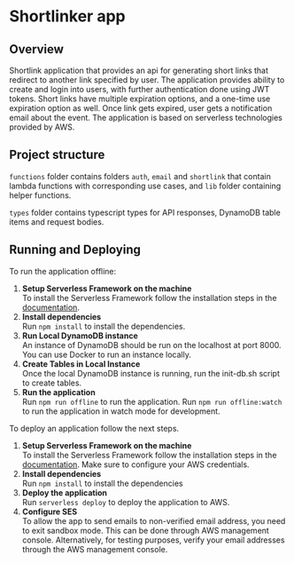 # Shortlinker app

## Overview

Shortlink application that provides an api for generating short links that redirect to another link specified by user.
The application provides ability to create and login into users, with further authentication done using JWT tokens.
Short links have multiple expiration options, and a one-time use expiration option as well. Once link gets expired, user gets a notification email about the event.
The application is based on serverless technologies provided by AWS.

## Project structure

`functions` folder contains folders `auth`, `email` and `shortlink` that contain lambda functions with corresponding use cases, and `lib` folder containing helper functions.

`types` folder contains typescript types for API responses, DynamoDB table items and request bodies.

## Running and Deploying

To run the application offline:

1. <b>Setup Serverless Framework on the machine</b> </br>
   To install the Serverless Framework follow the installation steps in the [documentation](https://www.serverless.com/framework/docs/getting-started).
2. <b>Install dependencies</b></br>
   Run `npm install` to install the dependencies.
3. <b>Run Local DynamoDB instance</b></br>
   An instance of DynamoDB should be run on the localhost at port 8000. You can use Docker to run an instance locally.
4. <b>Create Tables in Local Instance</b></br>
   Once the local DynamoDB instance is running, run the init-db.sh script to create tables.
5. <b>Run the application</b></br>
   Run `npm run offline` to run the application. Run `npm run offline:watch` to run the application in watch mode for development.

To deploy an application follow the next steps.

1. <b>Setup Serverless Framework on the machine</b> </br>
   To install the Serverless Framework follow the installation steps in the [documentation](https://www.serverless.com/framework/docs/getting-started). Make sure to configure your AWS credentials.
2. <b>Install dependencies</b></br>
   Run `npm install` to install the dependencies
3. <b>Deploy the application</b></br>
   Run `serverless deploy` to deploy the application to AWS.
4. <b>Configure SES</b></br>
   To allow the app to send emails to non-verified email address, you need to exit sandbox mode. This can be done through AWS management console. Alternatively, for testing purposes, verify your email addresses through the AWS management console.
